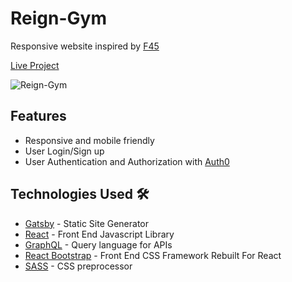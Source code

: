 # Reign-Gym
Responsive website inspired by [F45](https://f45training.com)

[Live Project](https://reign-gym.netlify.app/)

![Reign-Gym](https://user-images.githubusercontent.com/44646134/86485340-7b1b1200-bd26-11ea-9055-40f9fff4dcb4.jpg)


## Features
- Responsive and mobile friendly
- User Login/Sign up
- User Authentication and Authorization with [Auth0](https://auth0.com/)

## Technologies Used 🛠️
- [Gatsby](https://www.gatsbyjs.org/) -  Static Site Generator
- [React](https://reactjs.org/) - Front End Javascript Library
- [GraphQL](https://graphql.org/) -  Query language for APIs
- [React Bootstrap](https://react-bootstrap.github.io/) -  Front End CSS Framework Rebuilt For React
- [SASS](https://sass-lang.com/) - CSS preprocessor
